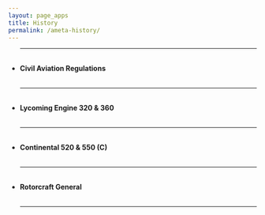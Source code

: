 ```yaml
---
layout: page_apps
title: History
permalink: /ameta-history/
---
```


<p>
<ul>
<hr>
<br>
<li><strong>Civil Aviation Regulations</strong></li>
<br>
<hr>
<br>
<li><strong>Lycoming Engine 320 & 360</strong></li>
<br>
<hr>
<br>
<li><strong>Continental 520 & 550 (C)</strong></li>
<br>
<hr>
<br>
<li><strong>Rotorcraft General</strong></li>
<br>
<hr>
</ul>
</p>
